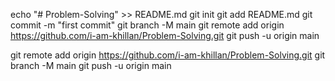 echo "# Problem-Solving" >> README.md
git init
git add README.md
git commit -m "first commit"
git branch -M main
git remote add origin https://github.com/i-am-khillan/Problem-Solving.git
git push -u origin main


git remote add origin https://github.com/i-am-khillan/Problem-Solving.git
git branch -M main
git push -u origin main
